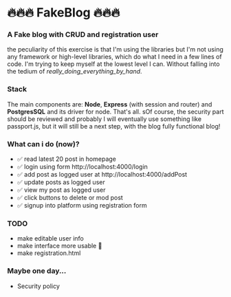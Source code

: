 # 🔥🔥🔥 FakeBlog 🔥🔥🔥
### A Fake blog with CRUD and registration user
the peculiarity of this exercise is that I'm using the libraries but I'm not using any framework or high-level libraries, which do what I need in a few lines of code. I'm trying to keep myself at the lowest level I can. Without falling into the tedium of *_really_doing_everything_by_hand_*.

### Stack
The main components are: **Node**, **Express** (with session and router) and **PostgresSQL** and its driver for node. That's all. sOf course, the security part should be reviewed and probably I will eventually use something like passport.js, but it will still be a next step, with the blog fully functional blog!

### What can i do (now)?
- ✅ read latest 20 post in homepage
- ✅ login using form http://localhost:4000/login
- ✅ add post as logged user at http://localhost:4000/addPost
- ✅ update posts as logged user
- ✅ view my post as logged user
- ✅ click buttons to delete or mod post
- ✅ signup into platform using registration form

### TODO
- make editable user info
- make interface more usable 🤔
- make registration.html

### Maybe one day...
- Security policy